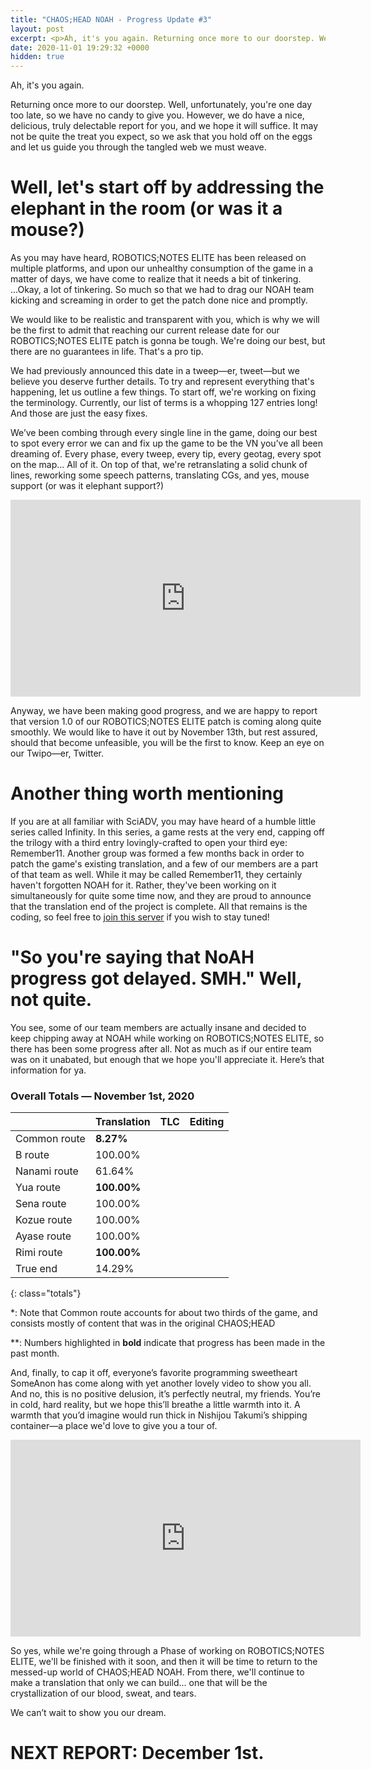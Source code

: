 ```yaml
---
title: "CHAOS;HEAD NOAH - Progress Update #3"
layout: post
excerpt: <p>Ah, it's you again. Returning once more to our doorstep. Well, unfortunately, you're one day too late, so we have no candy to give you. However, we do have a nice, delicious, truly delectable report for you, and we hope it will suffice. It may not be quite the treat you expect, so we ask that you hold off on the eggs and let us guide you through the tangled web we must weave.</p>
date: 2020-11-01 19:29:32 +0000
hidden: true
---
```


Ah, it's you again. 

Returning once more to our doorstep. Well, unfortunately, you're one day too late, so we have no candy to give you. However, we do have a nice, delicious, truly delectable report for you, and we hope it will suffice. It may not be quite the treat you expect, so we ask that you hold off on the eggs and let us guide you through the tangled web we must weave.

# Well, let's start off by addressing the elephant in the room (or was it a mouse?)

As you may have heard, ROBOTICS;NOTES ELITE has been released on multiple platforms, and upon our unhealthy consumption of the game in a matter of days, we have come to realize that it needs a bit of tinkering. ...Okay, a lot of tinkering. So much so that we had to drag our NOAH team kicking and screaming in order to get the patch done nice and promptly. 

We would like to be realistic and transparent with you, which is why we will be the first to admit that reaching our current release date for our ROBOTICS;NOTES ELITE patch is gonna be tough. We're doing our best, but there are no guarantees in life. That's a pro tip. 

We had previously announced this date in a tweep—er, tweet—but we believe you deserve further details. To try and represent everything that's happening, let us outline a few things. To start off, we're working on fixing the terminology. Currently, our list of terms is a whopping 127 entries long! And those are just the easy fixes.

We’ve been combing through every single line in the game, doing our best to spot every error we can and fix up the game to be the VN you’ve all been dreaming of. Every phase, every tweep, every tip, every geotag, every spot on the map... All of it. On top of that, we're retranslating a solid chunk of lines, reworking some speech patterns, translating CGs, and yes, mouse support (or was it elephant support?)

<div class="youtube-wrapper"><iframe width="560" height="315" src="https://www.youtube-nocookie.com/embed/CxHhW5Um6MI" frameborder="0" allow="accelerometer; autoplay; encrypted-media; gyroscope; picture-in-picture" allowfullscreen></iframe></div>

Anyway, we have been making good progress, and we are happy to report that version 1.0 of our ROBOTICS;NOTES ELITE patch is coming along quite smoothly. We would like to have it out by November 13th, but rest assured, should that become unfeasible, you will be the first to know. Keep an eye on our Twipo—er, Twitter.

# Another thing worth mentioning

If you are at all familiar with SciADV, you may have heard of a humble little series called Infinity. In this series, a game rests at the very end, capping off the trilogy with a third entry lovingly-crafted to open your third eye: Remember11. Another group was formed a few months back in order to patch the game's existing translation, and a few of our members are a part of that team as well. While it may be called Remember11, they certainly haven't forgotten NOAH for it. Rather, they've been working on it simultaneously for quite some time now, and they are proud to announce that the translation end of the project is complete. All that remains is the coding, so feel free to [join this server](https://discord.gg/zAySJjQ) if you wish to stay tuned!

# "So you're saying that NoAH progress got delayed. SMH." Well, not quite. 

You see, some of our team members are actually insane and decided to keep chipping away at NOAH while working on ROBOTICS;NOTES ELITE, so there has been some progress after all. Not as much as if our entire team was on it unabated, but enough that we hope you'll appreciate it. Here’s that information for ya.

### Overall Totals — November 1st, 2020

|              | **Translation** | **TLC** | **Editing** |
| ------------ | --------------- | ------- | ----------- |
| Common route | **8.27%**       |         |             |
| B route      | 100.00%         |         |             |
| Nanami route | 61.64%          |         |             |
| Yua route    | **100.00%**     |         |             |
| Sena route   | 100.00%         |         |             |
| Kozue route  | 100.00%         |         |             |
| Ayase route  | 100.00%         |         |             |
| Rimi route   | **100.00%**     |         |             |
| True end     | 14.29%          |         |             |
{: class="totals"}

\*: Note that Common route accounts for about two thirds of the game, and consists mostly of content that was in the original CHAOS;HEAD

\*\*: Numbers highlighted in **bold** indicate that progress has been made in the past month.

And, finally, to cap it off, everyone’s favorite programming sweetheart SomeAnon has come along with yet another lovely video to show you all. And no, this is no positive delusion, it’s perfectly neutral, my friends. You’re in cold, hard reality, but we hope this’ll breathe a little warmth into it. A warmth that you’d imagine would run thick in Nishijou Takumi’s shipping container—a place we'd love to give you a tour of.

<div class="youtube-wrapper"><iframe width="560" height="315" src="https://www.youtube-nocookie.com/embed/jmwUSim5LDM" frameborder="0" allow="accelerometer; autoplay; encrypted-media; gyroscope; picture-in-picture" allowfullscreen></iframe></div>

So yes, while we're going through a Phase of working on ROBOTICS;NOTES ELITE, we'll be finished with it soon, and then it will be time to return to the messed-up world of CHAOS;HEAD NOAH. From there, we'll continue to make a translation that only we can build... one that will be the crystallization of our blood, sweat, and tears. 

We can’t wait to show you our dream.

# NEXT REPORT: December 1st.